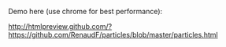 Demo here (use chrome for best performance):

http://htmlpreview.github.com/?https://github.com/RenaudF/particles/blob/master/particles.html
